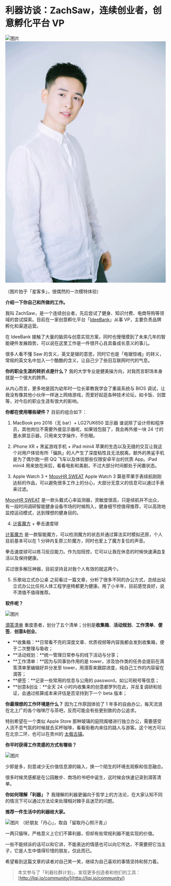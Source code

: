 # 利器访谈：ZachSaw，连续创业者，创意孵化平台 VP



![图片](https://uploader.shimo.im/f/yaaCdAif6Ektczp2.jpeg!thumbnail)
![image](images/25_image.JPEG)

（图片拍于「星客多」，很偶然的一次模特体验）

**介绍一下你自己和所做的工作。**

我叫 ZachSaw，是一个连续创业者，先后尝试了健身、知识付费、电商导购等领域的尝试探索。目前在一家创意孵化平台「[IdeeBank](http://www.ideebank.com/idea)」从事 VP，主要负责品牌孵化和渠道运营。

在 IdeeBank 接触了大量的脑洞与创意实现方案，同时也慢慢摸到了未来几年的智能硬件发展趋势，可以说在这里工作是一件很开心且具备成长意义的事儿。

很多人看不懂 Saw 的含义，英文是锯的意思，同时它也是「电锯惊魂」的转义，常规的英文名中加入一个酷酷的含义，让自己少了些旧互联网时代的气息。

**你的职业生涯的转折点是什么？**
我的大学专业是健美操方向，对我而言职场本身就是一个很大的跨界。

从内心而言，更多地是因为幼年时一位长辈教我学会了重装系统与 BIOS 调试，让我没有像其他小伙伴一样迷上网络游戏，而爱好起逛各种技术论坛，如卡饭、剑盟等，对今后的职业生涯有很大的影响。

**你都在使用哪些硬件？**
目前的组合如下：
1. MacBook pro 2016（无 bar）+ LG27UK650 显示器
谁说除了设计师和程序员，其他岗位不需要外接显示器呢，如果钱包鼓了，我会再外接一块 24 寸的墨水屏显示器，只用来文字操作，不伤眼。

2. iPhone XR + 黑鲨游戏手机 + iPad mini4
苹果的生态以及无缝的交互让我这个对用户体验有所「偏执」的人产生了深度粘性且无法脱离。额外的黑鲨手机是为了偶尔跑一把 QQ 飞车以及体验那些仅限安卓平台的优质 App。iPad mini4 用来放在床后，看看电影和美剧，不过大部分时间都处于闲置状态。

3. Apple Watch 3 + [MoovHR SWEAT](http://www.moovfit.cn)
Apple Watch 3 算是苹果手表续航刚刚达标的作品，可以避免很多工作上的分心，大部分无意义的信息可以通过手表来过滤。

[MoovHR SWEAT](http://www.moovfit.cn) 是一款头戴式心率监测器，灵敏度很高，只是续航并不出众，有一段时间调研智能健身设备市场的时候购入，健身细节控值得推荐，可以高效地监控运动模式，达到理想的健身目的。

4. [计客魔方](https://youpin.mi.com/detail?gid=102158) + 拳击速度球

[计客魔方](https://youpin.mi.com/detail?gid=102158) 是一款智能魔方，可以检测魔方的状态并通过算法实时模拟还原，个人目前基本可以在 1 分钟内复原三阶魔方，同时也爱上了魔方复位的声音。

拳击速度球可以练习反应能力。作为加班控，它可以让我在休息的时候快速满血复活以及保持健康。

买过很多解压神器，目前坚持且对我个人有效的就这两个。

5. 乐歌站立式办公桌
之前看过一篇文章，分析了很多不同的办公方式，总结出站立式办公比任何人体工程学座椅都更为健康。用了小半年，目前感觉良好，说不清值不值得推荐。

**软件呢？**

![图片](https://uploader.shimo.im/f/wiFKbdGKNPcKp5Mu.png!thumbnail)

[滴答清单](https://www.dida365.com/#q/all/tasks) 重度患者，划分了五个清单；分别是**收集箱**、**活动规划**、**工作清单**、**便签**、**创意&创业**。

- **收集箱：**日常看不完的深度文章、优质视频等内容我都会发到收集箱，便于二次整理与吸收；
- **活动规划：**统一管理日常参与的线下活动与分享；
- **工作清单：**因为与同事协作用的是 tower，涉及协作类的任务会提前在滴答清单里编辑好并分发至 tower，用滴答来跟踪进度，纯自己工作的内容留在滴答；
- **便签：**记录一些常用的信息与公用的 password，如公司税号等信息；
- **创意&创业：**全天 24 小时内收集来的创意都罗列在此，并反复调研和验证，会通过核算成本来评估是否坚持到下一个 beta 版本；

**你最理想的工作环境是什么？**
因为工作原因体验了 1 年多的自由办公，每天流浪在北上广的各个咖啡厅与茶吧，反而可能会有些更别致的办公追求。

特别希望在一个类似 Apple Store 那种玻璃的庭院阁楼进行独立办公，需要感受人流不息气氛的时候就去买杯咖啡，看看街巷内来往的路人与游客。这个地方可以在北京二环，也可以在贵州的 [太极古镇](https://baike.baidu.com/item/镇远古镇/986542?fr=aladdin)。

**你平时获得工作灵感的方式有哪些？**

![图片](https://uploader.shimo.im/f/2IwG0D8jWf44OguV.jpeg!thumbnail)

少即是多，刻意减少无价值信息源的输入，换一个陌生的环境去观察和信息融合。

很多时候灵感都是在公园散步、商场的书吧中诞生，这时候会快速记录到滴答清单。

**你如何理解「利器」？**
我理解的利器更偏向于哲学上的方法论，在大家认知不同的情况下可以通过方法论来处理相对棘手且迷茫的问题。

**推荐一件生活中的利器给大家。**

![图片](https://uploader.shimo.im/f/00cxXkg0fMEiJIKP.jpeg!thumbnail)
（好朋友「丹心」，取自「留取丹心照汗青」）

一两只猫咪，严格意义上它们不算利器，但却有些常规利器不能实现的价值。

一些不能倾诉的话可以和它讲，不能表达的情感也可以向它传达，不需要把它当主子，它是人生中值得珍惜的朋友，仅此而已。

希望看到这篇文章的读者对自己笑一笑，继续为自己喜欢的事情坚持和努力着。

>本文参与了「利器社群计划」，发现更多创造者和他们的工具：[http://liqi.io/community/](http://liqi.io/community/)


